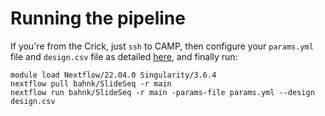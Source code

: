 
# Running the pipeline

If you're from the Crick, just `ssh` to CAMP, then configure your `params.yml` file and `design.csv` file as detailed [here](config.md), and finally run:

```
module load Nextflow/22.04.0 Singularity/3.6.4
nextflow pull bahnk/SlideSeq -r main
nextflow run bahnk/SlideSeq -r main -params-file params.yml --design design.csv
```
